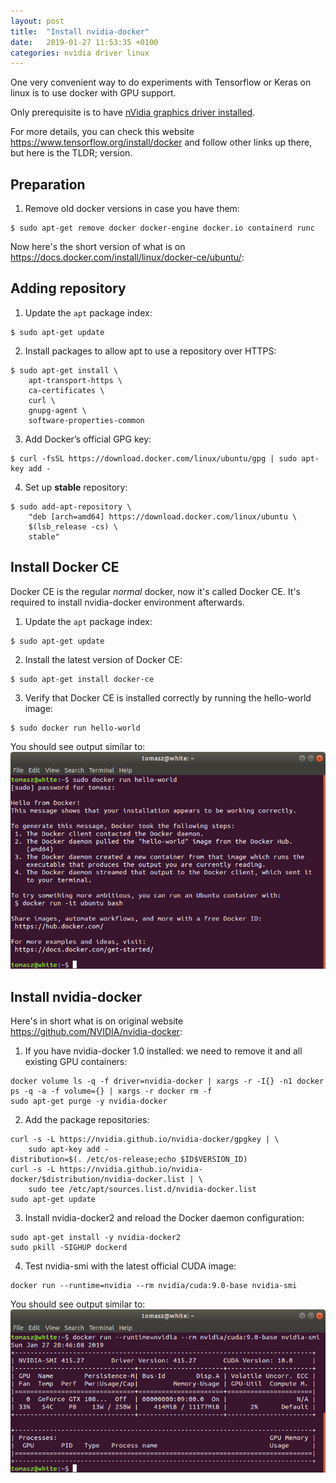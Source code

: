 ```yaml
---
layout: post
title:  "Install nvidia-docker"
date:   2019-01-27 11:53:35 +0100
categories: nvidia driver linux
---
```

One very convenient way to do experiments with Tensorflow or Keras on linux is to use docker with GPU support.

Only prerequisite is to have
[nVidia graphics driver installed](/cookbook/linux_nvidia_driver).

For more details, you can check this website <https://www.tensorflow.org/install/docker> and follow other links up there, but here is the TLDR; version.

## Preparation
1. Remove old docker versions in case you have them:
```
$ sudo apt-get remove docker docker-engine docker.io containerd runc
```

Now here's the short version of what is on <https://docs.docker.com/install/linux/docker-ce/ubuntu/>:

## Adding repository
1. Update the `apt` package index:
```
$ sudo apt-get update
```
2. Install packages to allow apt to use a repository over HTTPS:
```
$ sudo apt-get install \
    apt-transport-https \
    ca-certificates \
    curl \
    gnupg-agent \
    software-properties-common
```
3. Add Docker’s official GPG key:
```
$ curl -fsSL https://download.docker.com/linux/ubuntu/gpg | sudo apt-key add -
```
4. Set up **stable** repository:
```
$ sudo add-apt-repository \
    "deb [arch=amd64] https://download.docker.com/linux/ubuntu \
    $(lsb_release -cs) \
    stable"
```

## Install Docker CE
Docker CE is the regular *normal* docker, now it's called Docker CE. It's required to install nvidia-docker environment afterwards.

1. Update the `apt` package index:
```
$ sudo apt-get update
```
2. Install the latest version of Docker CE:
```
$ sudo apt-get install docker-ce
```
3. Verify that Docker CE is installed correctly by running the hello-world image:
```
$ sudo docker run hello-world
```
You should see output similar to:
![Docker Hello World!](/assets/img/docker_hello_world.png)

## Install nvidia-docker
Here's in short what is on original website <https://github.com/NVIDIA/nvidia-docker>:
1. If you have nvidia-docker 1.0 installed: we need to remove it and all existing GPU containers:
```
docker volume ls -q -f driver=nvidia-docker | xargs -r -I{} -n1 docker ps -q -a -f volume={} | xargs -r docker rm -f
sudo apt-get purge -y nvidia-docker
```
2. Add the package repositories:
```
curl -s -L https://nvidia.github.io/nvidia-docker/gpgkey | \
    sudo apt-key add -
distribution=$(. /etc/os-release;echo $ID$VERSION_ID)
curl -s -L https://nvidia.github.io/nvidia-docker/$distribution/nvidia-docker.list | \
    sudo tee /etc/apt/sources.list.d/nvidia-docker.list
sudo apt-get update
```
3. Install nvidia-docker2 and reload the Docker daemon configuration:
```
sudo apt-get install -y nvidia-docker2
sudo pkill -SIGHUP dockerd
```
4. Test nvidia-smi with the latest official CUDA image:
```
docker run --runtime=nvidia --rm nvidia/cuda:9.0-base nvidia-smi
```
You should see output similar to:
![Docker Hello World!](/assets/img/docker_nvidia_test.png)